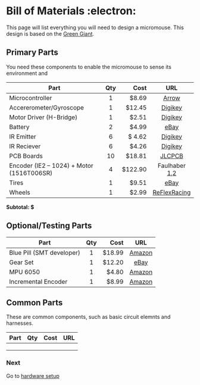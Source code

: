 # Bill of Materials :electron:

This page will list everything you will need to design a micromouse. This design is based on the [Green Giant](http://greenye.net/Pages/Micromouse/Micromouse2016-2017.htm).

## Primary Parts
You need these components to enable the micromouse to sense its environment and

| Part          | Qty           | Cost  |URL                                     |
| ------------- |:-------------:| -----:|:--------------------------------------:|
| Microcontroller      | 1 | $8.69   | [Arrow](https://www.arrow.com/en/products/stm32f103ret6/stmicroelectronics)|
|     Accererometer/Gyroscope |1      | $12.45  |[Digikey](https://www.digikey.com/product-detail/en/tdk-invensense/MPU-6000/1428-1005-1-ND/4038alt-cmd-t006?utm_adgroup=DSA%20-%20Product%20Detail%20Pages&utm_source=bing&utm_term=/product-detail/&utm_campaign=&utm_medium=cpc&utm_content=TUD3lmJd_gcrid_81295150384269_gkw_/product-detail/_gmt_bb_gdv_c_slgid__ggrid_1300722292834901_gtaid_dat-2333094954664822:loc-190_&msclkid=4ba79874ea4f1813ec71c55028a61a1e)|
|Motor Driver (H-Bridge)      |1 | $2.51 |[Digikey](http://www.ti.com/lit/ds/symlink/drv8848.pdf)|
|Battery       | 2     |   $4.99|[eBay](https://www.ebay.com/itm/3-7V-110-mAh-401230-LiPo-Polymer-Battery-Rechargeable-for-GPS-Bluetooth-041230/263809499945?hash=item3d6c458329:g:Ya4AAOSw50JbRkzR)|
| IR Emitter      |     6 |   $ 4.62| [Digikey](https://www.digikey.com/product-detail/en/osram-opto-semiconductors-inc/SFH-4545/475-2919-ND/2205955)|
| IR Reciever      |  6    |  $4.26  |[Digikey](https://www.digikey.com/product-detail/en/vishay-semiconductor-opto-division/TEFT4300/751-1041-ND/1681175)|
|   PCB Boards    |  10|    $18.81|[JLCPCB](https://jlcpcb.com)|
|  Encoder (IE2 – 1024) + Motor (1516T006SR)      |4 | $122.90 |Faulhaber [1](https://www.faulhaber.com/en/products/series/ie2-1024/),[2](https://www.faulhaber.com/fileadmin/Import/Media/EN_IE2-1024_DFF.pdf)|
| Tires| 1 | $9.51| [eBay](https://www.ebay.com/itm/Kyosho-Mini-Z-MZW2-20-High-Grip-Tire-Set-20/302534111257?epid=1501440182&hash=item4670703019:g:skUAAOSwVqlaEGUR)|
| Wheels | 1 | $2.99 | [ReFlexRacing](http://www.reflexracing.net/Atomic-Mini-Z-AWD-Narrow-Split-Spoke-Wheels-0-offset-black_p_614.html)|

**Subtotal: $**

## Optional/Testing Parts
| Part          | Qty           | Cost |URL                                     |
| ------------- |:-------------:| -----:|:--------------------------------------:|
| Blue Pill (SMT developer)| 1|$18.99|[Amazon](https://www.amazon.com/initeq-STM32F103C8T6-Minimum-Development-Programmer/dp/B079B95L9Y) |
| Gear Set | 1| $12.20| [eBay](https://www.ebay.com/itm/Kyosho-Mini-Z-MD006-Pinion-Spur-Gear-Set-Mini-Z-AWD/283310653492?_trkparms=aid%3D222007%26algo%3DSIM.MBE%26ao%3D2%26asc%3D20160323102634%26meid%3Dfa968287ba3443abae36a8060eb58274%26pid%3D100623%26rk%3D3%26rkt%3D6%26sd%3D192920100619%26itm%3D283310653492%26pg%3D2047675&_trksid=p2047675.c100623.m-1)|
| MPU 6050 |1 | $4.80|[Amazon](https://www.amazon.com/dp/B07DXQB6P1/ref=sspa_dk_detail_4?psc=1&pd_rd_i=B07DXQB6P1&pd_rd_w=iK6S4&pf_rd_p=8a8f3917-7900-4ce8-ad90-adf0d53c0985&pd_rd_wg=SjIjm&pf_rd_r=8QJVTJ7NX8SY9GFVS7QZ&pd_rd_r=1cfd0432-a4cf-11e9-b6ac-d580eb0b5aaa)|
| Incremental Encoder|1|$8.99|[Amazon](https://www.amazon.com/Cylewet-Encoder-15×16-5-Arduino-CYT1062/dp/B06XQTHDRR/ref=as_li_ss_tl?s=electronics&ie=UTF8&qid=1519833881&sr=1-3&keywords=Rotary+Encoder&linkCode=sl1&tag=howto045-20&linkId=8342c1bffd186172203db659d13e7449)|


## Common Parts
These are common components, such as basic circuit elemnts and harnesses.

| Part          | Qty           | Cost  |URL                                     |
| ------------- |:-------------:| -----:|:--------------------------------------:|
|       |         |   |    |
|       |      |   |       |
|       |      |    |      |


### Next
Go to [hardware setup](https://github.com/Spain2394/MicromouseV1/blob/master/Wiki/Hardware-Setup.md)
